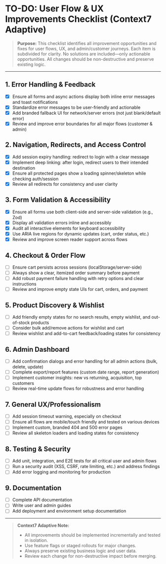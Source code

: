 # TO-DO: User Flow & UX Improvements Checklist (Context7 Adaptive)

> **Purpose:** This checklist identifies all improvement opportunities and fixes for user flows, UX, and admin/customer journeys. Each item is subdivided for clarity. No solutions are included—only actionable opportunities. All changes should be non-destructive and preserve existing logic.

---

## 1. Error Handling & Feedback
- [X] Ensure all forms and async actions display both inline error messages and toast notifications
- [X] Standardize error messages to be user-friendly and actionable
- [X] Add branded fallback UI for network/server errors (not just blank/default error)
- [X] Review and improve error boundaries for all major flows (customer & admin)

## 2. Navigation, Redirects, and Access Control
- [X] Add session expiry handling: redirect to login with a clear message
- [X] Implement deep linking: after login, redirect users to their intended destination
- [X] Ensure all protected pages show a loading spinner/skeleton while checking auth/session
- [X] Review all redirects for consistency and user clarity

## 3. Form Validation & Accessibility
- [X] Ensure all forms use both client-side and server-side validation (e.g., Zod)
- [X] Display all validation errors inline and accessibly
- [X] Audit all interactive elements for keyboard accessibility
- [X] Use ARIA live regions for dynamic updates (cart, order status, etc.)
- [X] Review and improve screen reader support across flows

## 4. Checkout & Order Flow
- [ ] Ensure cart persists across sessions (localStorage/server-side)
- [ ] Always show a clear, itemized order summary before payment
- [ ] Add robust payment failure handling with retry options and clear instructions
- [ ] Review and improve empty state UIs for cart, orders, and payment

## 5. Product Discovery & Wishlist
- [ ] Add friendly empty states for no search results, empty wishlist, and out-of-stock products
- [ ] Consider bulk add/remove actions for wishlist and cart
- [ ] Review wishlist and add-to-cart feedback/loading states for consistency

## 6. Admin Dashboard
- [ ] Add confirmation dialogs and error handling for all admin actions (bulk, delete, update)
- [ ] Complete export/report features (custom date range, report generation)
- [ ] Implement customer insights: new vs returning, acquisition, top customers
- [ ] Review real-time update flows for robustness and error handling

## 7. General UX/Professionalism
- [ ] Add session timeout warning, especially on checkout
- [ ] Ensure all flows are mobile/touch friendly and tested on various devices
- [ ] Implement custom, branded 404 and 500 error pages
- [ ] Review all skeleton loaders and loading states for consistency

## 8. Testing & Security
- [ ] Add unit, integration, and E2E tests for all critical user and admin flows
- [ ] Run a security audit (XSS, CSRF, rate limiting, etc.) and address findings
- [ ] Add error logging and monitoring for production

## 9. Documentation
- [ ] Complete API documentation
- [ ] Write user and admin guides
- [ ] Add deployment and environment setup documentation

---

> **Context7 Adaptive Note:**
> - All improvements should be implemented incrementally and tested in isolation.
> - Use feature flags or staged rollouts for major changes.
> - Always preserve existing business logic and user data.
> - Review each change for non-destructive impact before merging. 